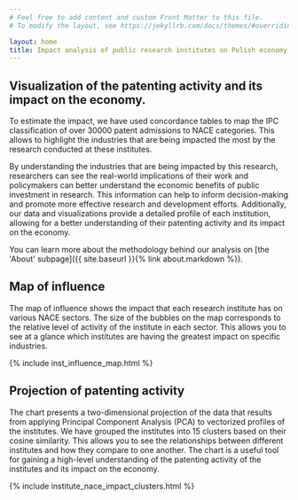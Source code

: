 ```yaml
---
# Feel free to add content and custom Front Matter to this file.
# To modify the layout, see https://jekyllrb.com/docs/themes/#overriding-theme-defaults

layout: home
title: Impact analysis of public research institutes on Polish economy. 
---
```

## Visualization of the patenting activity and its impact on the economy.
To estimate the impact, we have used concordance tables to map the IPC classification of over 30000 patent admissions to NACE categories. This allows to highlight the industries that are being impacted the most by the research conducted at these institutes.


By understanding the industries that are being impacted by this research, researchers can see the real-world implications of their work and policymakers can better understand the economic benefits of public investment in research. This information can help to inform decision-making and promote more effective research and development efforts. Additionally, our data and visualizations provide a detailed profile of each institution, allowing for a better understanding of their patenting activity and its impact on the economy. 

You can  learn more about the methodology behind our analysis on [the 'About' subpage]({{ site.baseurl }}{% link about.markdown %}).


## Map of influence

The map of influence shows the impact that each research institute has on various NACE sectors. The size of the bubbles on the map corresponds to the relative level of activity of the institute in each sector. This allows you to see at a glance which institutes are having the greatest impact on specific industries.  

{% include inst_influence_map.html %}




## Projection of patenting activity

The chart presents a two-dimensional projection of the data that results from applying Principal Component Analysis (PCA) to vectorized profiles of the institutes. We have grouped the institutes into 15 clusters based on their cosine similarity. This allows you to see the relationships between different institutes and how they compare to one another. The chart is a useful tool for gaining a high-level understanding of the patenting activity of the institutes and its impact on the economy.

{% include institute_nace_impact_clusters.html %}